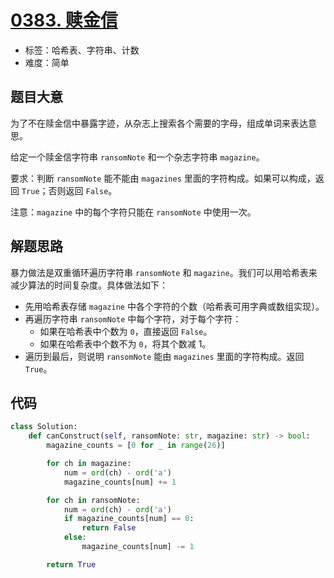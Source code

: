 # [0383. 赎金信](https://leetcode.cn/problems/ransom-note)

- 标签：哈希表、字符串、计数
- 难度：简单

## 题目大意

为了不在赎金信中暴露字迹，从杂志上搜索各个需要的字母，组成单词来表达意思。

给定一个赎金信字符串 `ransomNote` 和一个杂志字符串 `magazine`。

要求：判断 `ransomNote` 能不能由 `magazines` 里面的字符构成。如果可以构成，返回 `True`；否则返回 `False`。

注意：`magazine` 中的每个字符只能在 `ransomNote` 中使用一次。

## 解题思路

暴力做法是双重循环遍历字符串 `ransomNote` 和 `magazine`。我们可以用哈希表来减少算法的时间复杂度。具体做法如下：

- 先用哈希表存储 `magazine` 中各个字符的个数（哈希表可用字典或数组实现）。
- 再遍历字符串 `ransomNote` 中每个字符，对于每个字符：
  - 如果在哈希表中个数为 `0`，直接返回 `False`。
  - 如果在哈希表中个数不为 `0`，将其个数减 1。
- 遍历到最后，则说明 `ransomNote` 能由 `magazines` 里面的字符构成。返回 `True`。

## 代码

```Python
class Solution:
    def canConstruct(self, ransomNote: str, magazine: str) -> bool:
        magazine_counts = [0 for _ in range(26)]

        for ch in magazine:
            num = ord(ch) - ord('a')
            magazine_counts[num] += 1

        for ch in ransomNote:
            num = ord(ch) - ord('a')
            if magazine_counts[num] == 0:
                return False
            else:
                magazine_counts[num] -= 1

        return True
```

